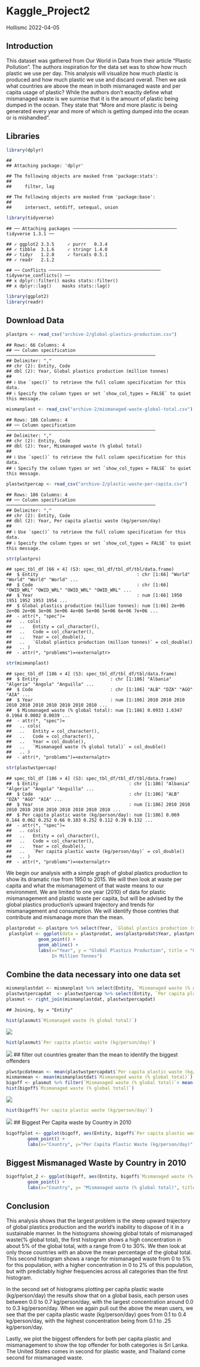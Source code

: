 Kaggle_Project2
================
Hollismc
2022-04-05

## Introduction

This dataset was gathered from Our World in Data from their article
“Plastic Pollution”. The authors inspiration for the data set was to
show how much plastic we use per day. This analysis will visualize how
much plastic is produced and how much plastic we use and discard
overall. Then we ask what countries are above the mean in both
mismanaged waste and per capita usage of plastic? While the authors
don’t exactly define what mismanaged waste is we surmise that it is the
amount of plastic being dumped in the ocean. They state that “More and
more plastic is being generated every year and more of which is getting
dumped into the ocean or is mishandled”.

## Libraries

``` r
library(dplyr)
```

    ## 
    ## Attaching package: 'dplyr'

    ## The following objects are masked from 'package:stats':
    ## 
    ##     filter, lag

    ## The following objects are masked from 'package:base':
    ## 
    ##     intersect, setdiff, setequal, union

``` r
library(tidyverse)
```

    ## ── Attaching packages ─────────────────────────────────────── tidyverse 1.3.1 ──

    ## ✓ ggplot2 3.3.5     ✓ purrr   0.3.4
    ## ✓ tibble  3.1.6     ✓ stringr 1.4.0
    ## ✓ tidyr   1.2.0     ✓ forcats 0.5.1
    ## ✓ readr   2.1.2

    ## ── Conflicts ────────────────────────────────────────── tidyverse_conflicts() ──
    ## x dplyr::filter() masks stats::filter()
    ## x dplyr::lag()    masks stats::lag()

``` r
library(ggplot2)
library(readr)
```

## Download Data

``` r
plastpro <- read_csv("archive-2/global-plastics-production.csv")
```

    ## Rows: 66 Columns: 4
    ## ── Column specification ────────────────────────────────────────────────────────
    ## Delimiter: ","
    ## chr (2): Entity, Code
    ## dbl (2): Year, Global plastics production (million tonnes)
    ## 
    ## ℹ Use `spec()` to retrieve the full column specification for this data.
    ## ℹ Specify the column types or set `show_col_types = FALSE` to quiet this message.

``` r
mismanplast <- read_csv("archive-2/mismanaged-waste-global-total.csv")
```

    ## Rows: 186 Columns: 4
    ## ── Column specification ────────────────────────────────────────────────────────
    ## Delimiter: ","
    ## chr (2): Entity, Code
    ## dbl (2): Year, Mismanaged waste (% global total)
    ## 
    ## ℹ Use `spec()` to retrieve the full column specification for this data.
    ## ℹ Specify the column types or set `show_col_types = FALSE` to quiet this message.

``` r
plastwstpercap <- read_csv("archive-2/plastic-waste-per-capita.csv")
```

    ## Rows: 186 Columns: 4
    ## ── Column specification ────────────────────────────────────────────────────────
    ## Delimiter: ","
    ## chr (2): Entity, Code
    ## dbl (2): Year, Per capita plastic waste (kg/person/day)
    ## 
    ## ℹ Use `spec()` to retrieve the full column specification for this data.
    ## ℹ Specify the column types or set `show_col_types = FALSE` to quiet this message.

``` r
str(plastpro)
```

    ## spec_tbl_df [66 × 4] (S3: spec_tbl_df/tbl_df/tbl/data.frame)
    ##  $ Entity                                     : chr [1:66] "World" "World" "World" "World" ...
    ##  $ Code                                       : chr [1:66] "OWID_WRL" "OWID_WRL" "OWID_WRL" "OWID_WRL" ...
    ##  $ Year                                       : num [1:66] 1950 1951 1952 1953 1954 ...
    ##  $ Global plastics production (million tonnes): num [1:66] 2e+06 2e+06 2e+06 3e+06 3e+06 4e+06 5e+06 5e+06 6e+06 7e+06 ...
    ##  - attr(*, "spec")=
    ##   .. cols(
    ##   ..   Entity = col_character(),
    ##   ..   Code = col_character(),
    ##   ..   Year = col_double(),
    ##   ..   `Global plastics production (million tonnes)` = col_double()
    ##   .. )
    ##  - attr(*, "problems")=<externalptr>

``` r
str(mismanplast)
```

    ## spec_tbl_df [186 × 4] (S3: spec_tbl_df/tbl_df/tbl/data.frame)
    ##  $ Entity                           : chr [1:186] "Albania" "Algeria" "Angola" "Anguilla" ...
    ##  $ Code                             : chr [1:186] "ALB" "DZA" "AGO" "AIA" ...
    ##  $ Year                             : num [1:186] 2010 2010 2010 2010 2010 2010 2010 2010 2010 2010 ...
    ##  $ Mismanaged waste (% global total): num [1:186] 0.0933 1.6347 0.1964 0.0002 0.0039 ...
    ##  - attr(*, "spec")=
    ##   .. cols(
    ##   ..   Entity = col_character(),
    ##   ..   Code = col_character(),
    ##   ..   Year = col_double(),
    ##   ..   `Mismanaged waste (% global total)` = col_double()
    ##   .. )
    ##  - attr(*, "problems")=<externalptr>

``` r
str(plastwstpercap)
```

    ## spec_tbl_df [186 × 4] (S3: spec_tbl_df/tbl_df/tbl/data.frame)
    ##  $ Entity                                  : chr [1:186] "Albania" "Algeria" "Angola" "Anguilla" ...
    ##  $ Code                                    : chr [1:186] "ALB" "DZA" "AGO" "AIA" ...
    ##  $ Year                                    : num [1:186] 2010 2010 2010 2010 2010 2010 2010 2010 2010 2010 ...
    ##  $ Per capita plastic waste (kg/person/day): num [1:186] 0.069 0.144 0.062 0.252 0.66 0.183 0.252 0.112 0.39 0.132 ...
    ##  - attr(*, "spec")=
    ##   .. cols(
    ##   ..   Entity = col_character(),
    ##   ..   Code = col_character(),
    ##   ..   Year = col_double(),
    ##   ..   `Per capita plastic waste (kg/person/day)` = col_double()
    ##   .. )
    ##  - attr(*, "problems")=<externalptr>

We begin our analysis with a simple graph of global plastics production
to show its dramatic rise from 1950 to 2015. We will then look at waste
per capita and what the mismanagement of that waste means to our
environment. We are limited to one year (2010) of data for plastic
mismanagement and plastic waste per capita, but will be advised by the
global plastics production’s upward trajectory and trends for
mismanagement and consumption. We will identify those contries that
contribute and mismanage more than the mean.

``` r
plastprodat <- plastpro %>% select(Year, `Global plastics production (million tonnes)`)
 plastplot <- ggplot(data = plastprodat, aes(plastprodat$Year, plastprodat$`Global plastics production (million tonnes)`)) +
            geom_point() +
            geom_abline() +
            labs(x="Year", y = "Global Plastics Production", title = "Global Plastics Production
                 In Million Tonnes")
```

## Combine the data necessary into one data set

``` r
mismanplastdat <- mismanplast %>% select(Entity, `Mismanaged waste (% global total)`)
plastwstpercapdat  <- plastwstpercap %>% select(Entity, `Per capita plastic waste (kg/person/day)`)
plasmut <- right_join(mismanplastdat, plastwstpercapdat)
```

    ## Joining, by = "Entity"

``` r
hist(plasmut$`Mismanaged waste (% global total)`)
```

![](Kaggle_Project_2_files/figure-gfm/unnamed-chunk-4-1.png)<!-- -->

``` r
hist(plasmut$`Per capita plastic waste (kg/person/day)`)
```

![](Kaggle_Project_2_files/figure-gfm/unnamed-chunk-4-2.png)<!-- --> \##
filter out countries greater than the mean to identify the biggest
offenders

``` r
plwstpcdatmean <- mean(plastwstpercapdat$`Per capita plastic waste (kg/person/day)`)
mismanmean <- mean(mismanplastdat$`Mismanaged waste (% global total)`)
bigoff <- plasmut %>% filter(`Mismanaged waste (% global total)`> mean(`Mismanaged waste (% global total)`)) %>% filter(`Per capita plastic waste (kg/person/day)`> mean(`Per capita plastic waste (kg/person/day)`)) %>% select(Entity, `Mismanaged waste (% global total)`, `Per capita plastic waste (kg/person/day)`)
hist(bigoff$`Mismanaged waste (% global total)`)
```

![](Kaggle_Project_2_files/figure-gfm/unnamed-chunk-5-1.png)<!-- -->

``` r
hist(bigoff$`Per capita plastic waste (kg/person/day)`)
```

![](Kaggle_Project_2_files/figure-gfm/unnamed-chunk-5-2.png)<!-- --> \##
Biggest Per Capita waste by Country in 2010

``` r
bigoffplot <- ggplot(bigoff, aes(Entity, bigoff$`Per capita plastic waste (kg/person/day)`)) +
        geom_point() +
        labs(x="Country", y="Per Capita Plastic Waste (kg/person/day)", title = "Biggest Per Capita Waste by Country 2010")
```

## Biggest Mismanaged Waste by Country in 2010

``` r
bigoffplot_2 <- ggplot(bigoff, aes(Entity, bigoff$`Mismanaged waste (% global total)`)) +
        geom_point() +
        labs(x="Country", y= "Mismanaged waste (% global total)", title= "Most Mismanaged Waste as a % of the Global Total (2010)")
```

## Conclusion

This analysis shows that the largest problem is the steep upward
trajectory of global plastics production and the world’s inability to
dispose of it in a sustainable manner. In the histograms showing global
totals of mismanaged waste(% global total), the first histogram shows a
high concentration in about 5% of the global total, with a range from 0
to 30%. We then look at only those countries with an above the mean
percentage of the global total. This second histogram shows a range for
mismanaged waste from 0 to 5% for this population, with a higher
concentration in 0 to 2% of this population, but with predictably higher
frequencies across all categories than the first histogram.

In the second set of histograms plotting per capita plastic waste
(kg/person/day) the results show that on a global basis, each person
uses between 0.0 to 0.7 kg/person/day, with the largest concentration
around 0.0 to 0.3 kg/person/day. When we again pull out the above the
mean users, we see that the per capita plastic waste (kg/person/day)
goes from 0.1 to 0.4 kg/person/day, with the highest concentration being
from 0.1 to .25 kg/person/day.

Lastly, we plot the biggest offenders for both per capita plastic and
mismanagement to show the top offender for both categories is Sri Lanka.
The United States comes in second for plastic waste, and Thailand come
second for mismanaged waste.
